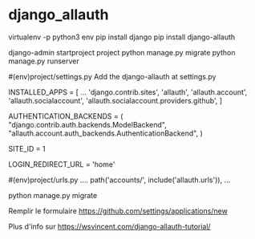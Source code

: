 # django_allauth

virtualenv -p python3 env
pip install django
pip install django-allauth

django-admin startproject project
python manage.py migrate
python manage.py runserver

#(env)project/settings.py
Add the django-allauth at settings.py

INSTALLED_APPS = [
	...
	'django.contrib.sites',
	'allauth',
	'allauth.account',
        'allauth.socialaccount',
        'allauth.socialaccount.providers.github',
]


AUTHENTICATION_BACKENDS = (
        "django.contrib.auth.backends.ModelBackend",
        "allauth.account.auth_backends.AuthenticationBackend",
        )

SITE_ID = 1

LOGIN_REDIRECT_URL = 'home'

#(env)project/urls.py
....
	path('accounts/', include('allauth.urls')),
...

python manage.py migrate

Remplir le formulaire https://github.com/settings/applications/new 	

Plus d'info sur https://wsvincent.com/django-allauth-tutorial/
